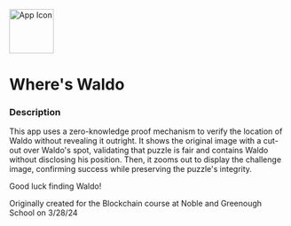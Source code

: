 <img src="https://github.com/user-attachments/assets/8af10c9c-f73b-475d-9588-6ed321dc02da" alt="App Icon" width="80" height="80">

# Where's Waldo  

### Description  
This app uses a zero-knowledge proof mechanism to verify the location of Waldo without revealing it outright. It shows the original image with a cut-out over Waldo's spot, validating that puzzle is fair and contains Waldo without disclosing his position. Then, it zooms out to display the challenge image, confirming success while preserving the puzzle's integrity.

Good luck finding Waldo!

Originally created for the Blockchain course at Noble and Greenough School on 3/28/24 
